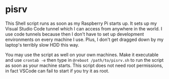 # pisrv

This Shell script runs as soon as my Raspberry Pi starts up. It sets up my Visual Studio Code tunnel which I can access from anywhere in the world. I use code tunnels because then I don't have to set up development environments on every machine I use. Plus, I don't get dragged down by my laptop's terribly slow HDD this way.

You may use the script as well on your own machines. Make it executable and use `crontab -e` then type in `@reboot /path/to/pisrv.sh` to run the script as soon as your machine starts. This script does not need root permissions, in fact VSCode can fail to start if you try it as root.
